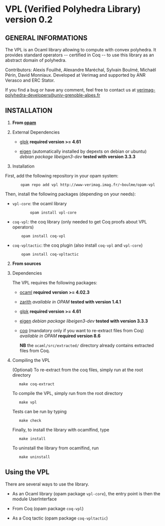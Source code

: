 # VPL (Verified Polyhedra Library) version 0.2

## GENERAL INFORMATIONS

The VPL is an Ocaml library allowing to compute with convex polyhedra.
It provides standard operators -- certified in Coq -- to use this library as an abstract domain of polyhedra.

Contributors: Alexis Fouilhé, Alexandre Maréchal, Sylvain Boulmé, Michaël Périn, David Monniaux.
Developed at Verimag and supported by ANR Verasco and ERC Stator.

If you find a bug or have any comment, feel free to contact us at verimag-polyhedra-developers@univ-grenoble-alpes.fr

## INSTALLATION

1. __From [opam](https://opam.ocaml.org/)__
	
  1. External Dependencies
	
     * [glpk](https://www.gnu.org/software/glpk/)
        __required version >= 4.61__

     * [eigen](http://eigen.tuxfamily.org/)
        (automatically installed by depexts on debian or ubuntu)
        _debian package libeigen3-dev_
         __tested with version 3.3.3__

  2. Installation
  
  First, add the following repository in your opam system:

           opam repo add vpl http://www-verimag.imag.fr/~boulme/opam-vpl

  Then, install the following packages (depending on your needs):

  * `vpl-core`: the ocaml library

       ```
               opam install vpl-core
       ```

  * `coq-vpl`: the coq library (only needed to get Coq proofs about VPL operators)

       ```
	       opam install coq-vpl
       ```

  * `coq-vpltactic`: the coq plugin (also install `coq-vpl` and `vpl-core`)

       ```
 	       opam install coq-vpltactic
       ```

2. __From sources__

  1. Dependencies

     The VPL requires the following packages:
	
     * [ocaml](http://caml.inria.fr/ocaml/index.en.html)
     __required version >= 4.02.3__
	
     * [zarith](https://forge.ocamlcore.org/projects/zarith)
     _available in OPAM_
     __tested with version 1.4.1__

     * [glpk](https://www.gnu.org/software/glpk/)
     __required version >= 4.61__

     * [eigen](http://eigen.tuxfamily.org/)
     _debian package libeigen3-dev_
     __tested with version 3.3.3__
	
     * [coq](https://coq.inria.fr/)
       (mandatory only if you want to re-extract files from Coq)
       _available in OPAM_
       __required version 8.6__

       __NB__ the `ocaml/src/extracted/` directory already contains extracted files from Coq.

  2. Compiling the VPL

     (Optional) To re-extract from the coq files, simply run at the root directory

            make coq-extract

     To compile the VPL, simply run from the root directory
	
            make vpl
	
     Tests can be run by typing

            make check

     Finally, to install the library with ocamlfind, type

            make install
	
     To uninstall the library from ocamlfind, run

            make uninstall


## Using the VPL

There are several ways to use the library.

* As an Ocaml library (opam package `vpl-core`),
the entry point is then the module UserInterface

* From Coq (opam package `coq-vpl`)

* As a Coq tactic (opam package `coq-vpltactic`)
